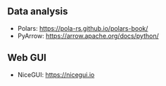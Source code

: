 ## Data analysis

- Polars: https://pola-rs.github.io/polars-book/
- PyArrow: https://arrow.apache.org/docs/python/

## Web GUI

- NiceGUI: https://nicegui.io

